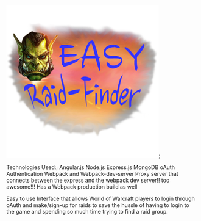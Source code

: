 ![Alt text](public/images/easyLogo.png?raw=true "Easy Raid-Finder Logo");

Technologies Used:;
Angular.js
Node.js
Express.js
MongoDB
oAuth Authentication
Webpack and Webpack-dev-server
Proxy server that connects between the express and the webpack dev server!! too awesome!!!
Has a Webpack production build as well


Easy to use Interface that allows World of Warcraft players to login through oAuth
and make/sign-up for raids to save the hussle of having to login to the game and
spending so much time trying to find a raid group.
